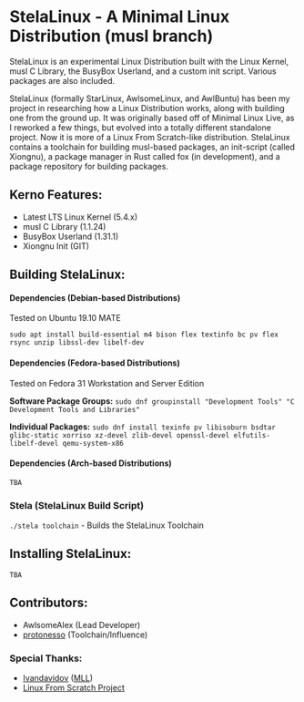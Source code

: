 # StelaLinux - A Minimal Linux Distribution (musl branch)
StelaLinux is an experimental Linux Distribution built with the Linux Kernel, musl C Library, the BusyBox Userland, and a custom init script. Various packages are also included.

StelaLinux (formally StarLinux, AwlsomeLinux, and AwlBuntu) has been my project in researching how a Linux Distribution works, along with building one from the ground up. It was originally based off of Minimal Linux Live, as I reworked a few things, but evolved into a totally different standalone project. Now it is more of a Linux From Scratch-like distribution. StelaLinux contains a toolchain for building musl-based packages, an init-script (called Xiongnu), a package manager in Rust called fox (in development), and a package repository for building packages. 

## Kerno Features:
- Latest LTS Linux Kernel (5.4.x)
- musl C Library (1.1.24)
- BusyBox Userland (1.31.1)
- Xiongnu Init (GIT)

## Building StelaLinux:
#### Dependencies (Debian-based Distributions)
Tested on Ubuntu 19.10 MATE

`sudo apt install build-essential m4 bison flex textinfo bc pv flex rsync unzip libssl-dev libelf-dev`

#### Dependencies (Fedora-based Distributions)
Tested on Fedora 31 Workstation and Server Edition

**Software Package Groups:**
`sudo dnf groupinstall "Development Tools" "C Development Tools and Libraries"`

**Individual Packages:**
`sudo dnf install texinfo pv libisoburn bsdtar glibc-static xorriso xz-devel zlib-devel openssl-devel elfutils-libelf-devel qemu-system-x86`

#### Dependencies (Arch-based Distributions)
`TBA`

### Stela (StelaLinux Build Script)
`./stela toolchain` - Builds the StelaLinux Toolchain

## Installing StelaLinux:
`TBA`

## Contributors:
* AwlsomeAlex (Lead Developer)
* [protonesso](https://github.com/protonesso) (Toolchain/Influence)

### Special Thanks:
* [Ivandavidov](https://github.com/ivandavidov) ([MLL](https://github.com/ivandavidov/minimal))
* [Linux From Scratch Project](http://www.linuxfromscratch.org/)


